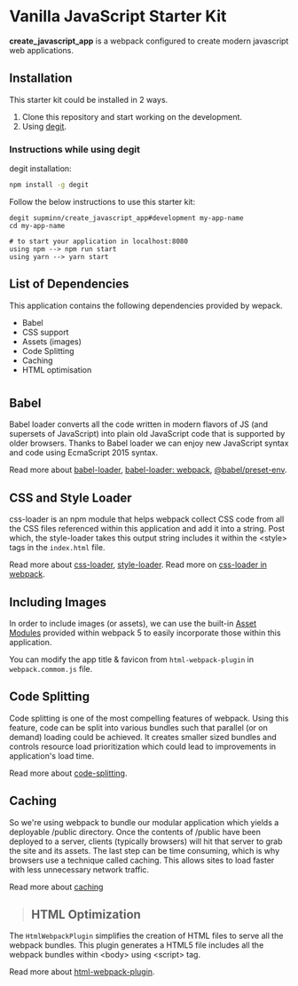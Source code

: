 # Vanilla JavaScript Starter Kit

**create_javascript_app** is a webpack configured to create modern javascript web applications.

## **Installation**

This starter kit could be installed in 2 ways.

1. Clone this repository and start working on the development.
2. Using [degit](https://github.com/Rich-Harris/degit).

### Instructions while using degit

degit installation:

```bash
npm install -g degit
```

Follow the below instructions to use this starter kit:

```
degit supminn/create_javascript_app#development my-app-name
cd my-app-name

# to start your application in localhost:8080
using npm --> npm run start
using yarn --> yarn start
```

## **List of Dependencies**

This application contains the following dependencies provided by wepack.

- Babel
- CSS support
- Assets (images)
- Code Splitting
- Caching
- HTML optimisation

#

## Babel

Babel loader converts all the code written in modern flavors of JS (and supersets of JavaScript) into plain old JavaScript code that is supported by older browsers. Thanks to Babel loader we can enjoy new JavaScript syntax and code using EcmaScript 2015 syntax.

Read more about [babel-loader](https://www.npmjs.com/package/babel-loader), [babel-loader: webpack](https://webpack.js.org/loaders/babel-loader/), [@babel/preset-env](https://babeljs.io/docs/en/babel-preset-env).

## CSS and Style Loader

css-loader is an npm module that helps webpack collect CSS code from all the CSS files referenced within this application and add it into a string.
Post which, the style-loader takes this output string includes it within the &lt;style&gt; tags in the `index.html` file.

Read more about [css-loader](https://www.npmjs.com/package/css-loader), [style-loader](https://www.npmjs.com/package/style-loader).
Read more on [css-loader in webpack](https://webpack.js.org/loaders/css-loader/).

## Including Images

In order to include images (or assets), we can use the built-in [Asset Modules](https://webpack.js.org/guides/asset-management/#loading-images) provided within webpack 5 to easily incorporate those within this application.

You can modify the app title & favicon from `html-webpack-plugin` in `webpack.commom.js` file.

## Code Splitting

Code splitting is one of the most compelling features of webpack. Using this feature, code can be split into various bundles such that parallel (or on demand) loading could be achieved. It creates smaller sized bundles and controls resource load prioritization which could lead to improvements in application's load time.

Read more about [code-splitting](https://webpack.js.org/guides/code-splitting/).

## Caching

So we're using webpack to bundle our modular application which yields a deployable /public directory. Once the contents of /public have been deployed to a server, clients (typically browsers) will hit that server to grab the site and its assets. The last step can be time consuming, which is why browsers use a technique called caching. This allows sites to load faster with less unnecessary network traffic.

Read more about [caching](https://webpack.js.org/guides/caching/#output-filenames)

> ## HTML Optimization

The `HtmlWebpackPlugin` simplifies the creation of HTML files to serve all the webpack bundles. This plugin generates a HTML5 file includes all the webpack bundles within &lt;body&gt; using &lt;script&gt; tag.

Read more about [html-webpack-plugin](https://www.npmjs.com/package/html-webpack-plugin).
